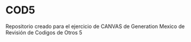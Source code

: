 # COD5
Repositorio creado para el ejercicio de CANVAS de Generation Mexico de Revisión de Codigos de Otros 5
